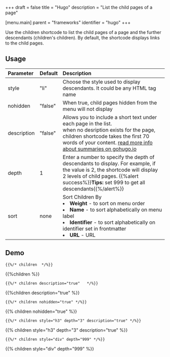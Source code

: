 +++
draft = false
title = "Hugo"
description = "List the child pages of a page"

[menu.main]
parent = "frameworks"
identifier = "hugo"
+++


Use the children shortcode to list the child pages of a page and the further descendants (children's children). By default, the shortcode displays links to the child pages.

## Usage

| Parameter | Default | Description |
|:--|:--|:--|
| style | "li" | Choose the style used to display descendants. It could be any HTML tag name |
| nohidden | "false" | When true, child pages hidden from the menu will not display |
| description  | "false" | Allows you to include a short text under each page in the list.<br/>when no desription exists for the page, children shortcode takes the first 70 words of your content. [read more info about summaries on gohugo.io](https://gohugo.io/content/summaries/)  |
| depth | 1 | Enter a number to specify the depth of descendants to display. For example, if the value is 2, the shortcode will display 2 levels of child pages. {{%alert success%}}**Tips:** set 999 to get all descendants{{%/alert%}}|
| sort | none | Sort Children By<br><li><strong>Weight</strong> - to sort on menu order</li><li><strong>Name</strong> - to sort alphabetically on menu label</li><li><strong>Identifier</strong> - to sort alphabetically on identifier set in frontmatter</li><li><strong>URL</strong> - URL</li> |



## Demo

	{{%/* children  */%}}

{{%children %}}

	{{%/* children description="true"   */%}}

{{%children description="true"   %}}

	{{%/* children nohidden="true" */%}}

{{% children nohidden="true" %}}

	{{%/* children style="h3" depth="3" description="true" */%}}

{{% children style="h3" depth="3" description="true" %}}

	{{%/* children style="div" depth="999" */%}}

{{% children style="div" depth="999" %}}
